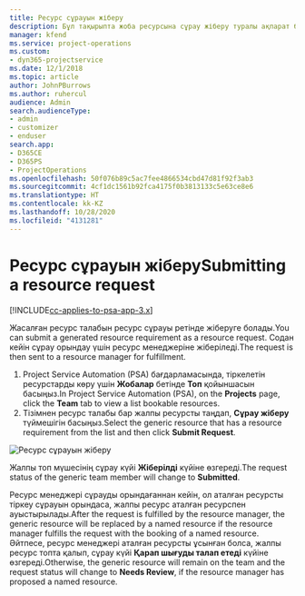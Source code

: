 ```yaml
---
title: Ресурс сұрауын жіберу
description: Бұл тақырыпта жоба ресурсына сұрау жіберу туралы ақпарат берілген.
manager: kfend
ms.service: project-operations
ms.custom:
- dyn365-projectservice
ms.date: 12/1/2018
ms.topic: article
author: JohnPBurrows
ms.author: ruhercul
audience: Admin
search.audienceType:
- admin
- customizer
- enduser
search.app:
- D365CE
- D365PS
- ProjectOperations
ms.openlocfilehash: 50f076b89c5ac7fee4866534cbd47d81f92f3ab3
ms.sourcegitcommit: 4cf1dc1561b92fca4175f0b3813133c5e63ce8e6
ms.translationtype: HT
ms.contentlocale: kk-KZ
ms.lasthandoff: 10/28/2020
ms.locfileid: "4131281"
---
```

# <a name="submitting-a-resource-request"></a><span data-ttu-id="b06c1-103">Ресурс сұрауын жіберу</span><span class="sxs-lookup"><span data-stu-id="b06c1-103">Submitting a resource request</span></span>

[!INCLUDE[cc-applies-to-psa-app-3.x](../includes/cc-applies-to-psa-app-3x.md)]

<span data-ttu-id="b06c1-104">Жасалған ресурс талабын ресурс сұрауы ретінде жіберуге болады.</span><span class="sxs-lookup"><span data-stu-id="b06c1-104">You can submit a generated resource requirement as a resource request.</span></span> <span data-ttu-id="b06c1-105">Содан кейін сұрау орындау үшін ресурс менеджеріне жіберіледі.</span><span class="sxs-lookup"><span data-stu-id="b06c1-105">The request is then sent to a resource manager for fulfillment.</span></span>

1. <span data-ttu-id="b06c1-106">Project Service Automation (PSA) бағдарламасында, тіркелетін ресурстарды көру үшін **Жобалар** бетінде **Топ** қойыншасын басыңыз.</span><span class="sxs-lookup"><span data-stu-id="b06c1-106">In Project Service Automation (PSA), on the **Projects** page, click the **Team** tab to view a list bookable resources.</span></span> 
2. <span data-ttu-id="b06c1-107">Тізімнен ресурс талабы бар жалпы ресурсты таңдап, **Сұрау жіберу** түймешігін басыңыз.</span><span class="sxs-lookup"><span data-stu-id="b06c1-107">Select the generic resource that has a resource requirement from the list and then click **Submit Request**.</span></span>

![Ресурс сұрауын жіберу](media/RM-how-to-18.png)

<span data-ttu-id="b06c1-109">Жалпы топ мүшесінің сұрау күйі **Жіберілді** күйіне өзгереді.</span><span class="sxs-lookup"><span data-stu-id="b06c1-109">The request status of the generic team member will change to **Submitted**.</span></span>

<span data-ttu-id="b06c1-110">Ресурс менеджері сұрауды орындағаннан кейін, ол аталған ресурсты тіркеу сұрауын орындаса, жалпы ресурс аталған ресурспен ауыстырылады.</span><span class="sxs-lookup"><span data-stu-id="b06c1-110">After the request is fulfilled by the resource manager, the generic resource will be replaced by a named resource if the resource manager fulfills the request with the booking of a named resource.</span></span> <span data-ttu-id="b06c1-111">Әйтпесе, ресурс менеджері аталған ресурсты ұсынған болса, жалпы ресурс топта қалып, сұрау күйі **Қарап шығуды талап етеді** күйіне өзгереді.</span><span class="sxs-lookup"><span data-stu-id="b06c1-111">Otherwise, the generic resource will remain on the team and the request status will change to **Needs Review**, if the resource manager has proposed a named resource.</span></span>
